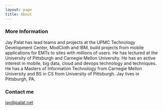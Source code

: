 ```yaml
---
layout: page
title: About
---
```


### More Information

Jay Palat has lead teams and projects at the UPMC Technology Development Center, ModCloth and IBM, build projects from mobile applications for EMTs to sites with millions of users. He has lectured at the University of Pittsburgh and Carnegie Mellon University.  He has an active interest in mobile, big data, cloud and devops technology and techniques. He has a Masters of Information Technology from Carnegie Mellon University and BS in CS from University of Pittsburgh. Jay lives in Pittsburgh, PA.

### Contact me

[jay@palat.net](mailto:jay@palat.net)
